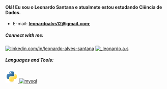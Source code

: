 <h4>Olá! Eu sou o Leonardo Santana e atualmete estou estudando Ciência de Dados.</h4>

- E-mail: **leonardoalvs12@gmail.com**;

<h5 align="left">Connect with me:</h5>
<p align="left">
<a href="https://linkedin.com/in/leonardo-alves-santana" target="blank"><img align="center" src="https://raw.githubusercontent.com/rahuldkjain/github-profile-readme-generator/master/src/images/icons/Social/linked-in-alt.svg" alt="linkedin.com/in/leonardo-alves-santana" height="30" width="40" /></a>
<a href="https://instagram.com/_leonardo.a.s" target="blank"><img align="center" src="https://raw.githubusercontent.com/rahuldkjain/github-profile-readme-generator/master/src/images/icons/Social/instagram.svg" alt="_leonardo.a.s" height="30" width="40" /></a>
</p>

<h5 align="left">Languages and Tools:</h5>
<p align="left"> <a href="https://www.python.org" target="_blank" rel="noreferrer"> <img src="https://raw.githubusercontent.com/devicons/devicon/master/icons/python/python-original.svg" alt="python" width="40" height="40"/> </a> 
<a href="https://www.mysql.com/" target="_blank" rel="noreferrer"><img src="https://cdn.jsdelivr.net/gh/devicons/devicon/icons/mysql/mysql-original.svg" alt="mysql" width="40" height="40"/> </a> </p>

<!-- <p><img align="center" src="https://github-readme-stats.vercel.app/api/top-langs?username=leoalvessantana&show_icons=true&locale=en&layout=compact" alt="leoalvessantana" /></p> --!>

